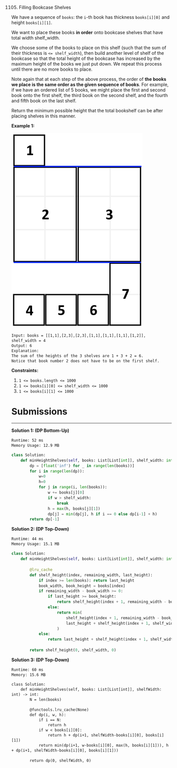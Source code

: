 1105. Filling Bookcase Shelves

We have a sequence of `books`: the `i`-th book has thickness `books[i][0]` and height `books[i][1]`.

We want to place these books **in order** onto bookcase shelves that have total width shelf_width.

We choose some of the books to place on this shelf (such that the sum of their thickness is `<= shelf_width`), then build another level of shelf of the bookcase so that the total height of the bookcase has increased by the maximum height of the books we just put down.  We repeat this process until there are no more books to place.

Note again that at each step of the above process, the order of __the books we place is the same order as the given sequence of books__.  For example, if we have an ordered list of 5 books, we might place the first and second book onto the first shelf, the third book on the second shelf, and the fourth and fifth book on the last shelf.

Return the minimum possible height that the total bookshelf can be after placing shelves in this manner.

 

**Example 1:**

![1105_shelves](img/1105_shelves.png)

```
Input: books = [[1,1],[2,3],[2,3],[1,1],[1,1],[1,1],[1,2]], shelf_width = 4
Output: 6
Explanation:
The sum of the heights of the 3 shelves are 1 + 3 + 2 = 6.
Notice that book number 2 does not have to be on the first shelf.
```

**Constraints:**

1. `1 <= books.length <= 1000`
1. `1 <= books[i][0] <= shelf_width <= 1000`
1. `1 <= books[i][1] <= 1000`

# Submissions
---
**Solution 1: (DP Bottom-Up)**
```
Runtime: 52 ms
Memory Usage: 12.9 MB
```
```python
class Solution:
    def minHeightShelves(self, books: List[List[int]], shelf_width: int) -> int:
        dp = [float('inf') for _ in range(len(books))]
        for i in range(len(dp)):
            w=0
            h=0
            for j in range(i, len(books)):
                w += books[j][0]
                if w > shelf_width:
                    break
                h = max(h, books[j][1])
                dp[j] = min(dp[j], h if i == 0 else dp[i-1] + h)
        return dp[-1]
```

**Solution 2: (DP Top-Down)**
```
Runtime: 44 ms
Memory Usage: 15.1 MB
```
```python
class Solution:
    def minHeightShelves(self, books: List[List[int]], shelf_width: int) -> int:
        
        @lru_cache
        def shelf_height(index, remaining_width, last_height):
            if index >= len(books): return last_height
            book_width, book_height = books[index]
            if remaining_width - book_width >= 0:
                if last_height >= book_height:
                    return shelf_height(index + 1, remaining_width - book_width, last_height)
                else:
                    return min(
                        shelf_height(index + 1, remaining_width - book_width, book_height),
                        last_height + shelf_height(index + 1, shelf_width - book_width, book_height)
                    )
            else:
                return last_height + shelf_height(index + 1, shelf_width - book_width, book_height)

        return shelf_height(0, shelf_width, 0)
```

**Solution 3: (DP Top-Down)**
```
Runtime: 60 ms
Memory: 15.6 MB
```
```
class Solution:
    def minHeightShelves(self, books: List[List[int]], shelfWidth: int) -> int:
        N = len(books)
        
        @functools.lru_cache(None)
        def dp(i, w, h):
            if i == N:
                return h
            if w < books[i][0]:
                return h + dp(i+1, shelfWidth-books[i][0], books[i][1])
            return min(dp(i+1, w-books[i][0], max(h, books[i][1])), h + dp(i+1, shelfWidth-books[i][0], books[i][1]))
            
        return dp(0, shelfWidth, 0)
```
